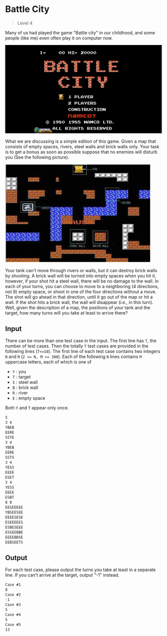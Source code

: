 # Battle City
>
> Level 4

Many of us had played the game "Battle city" in our childhood, and some people (like me) even often play it on computer now.

![1](1.jpg)

What we are discussing is a simple edition of this game. Given a map that consists of empty spaces, rivers, steel walls and brick walls only.
Your task is to get a bonus as soon as possible suppose that no enemies will disturb you (See the following picture).

![2](2.jpg)

Your tank can't move through rivers or walls, but it can destroy brick walls by shooting.
A brick wall will be turned into empty spaces when you hit it, however, if your shot hit a steel wall, there will be no damage to the wall.
In each of your turns, you can choose to move to a neighboring (4 directions, not 8) empty space, or shoot in one of the four directions without a move.
The shot will go ahead in that direction, until it go out of the map or hit a wall.
If the shot hits a brick wall, the wall will disappear (i.e., in this turn).
Well, given the description of a map, the positions of your tank and the target, how many turns will you take at least to arrive there?  

## Input

There can be more than one test case in the input.
The first line has `T`, the number of test cases.
Then the totally `T` test cases are provided in the following lines (`T<=10`).
The first line of each test case contains two integers `N` and `M` (`2 <= N, M <= 300`).
Each of the following `N` lines contains `M` uppercase letters, each of which is one of

- `Y` : you
- `T` : target
- `S` : steel wall 
- `B` : brick wall
- `R` : river 
- `E` : empty space

Both `Y` and `T` appear only once.

```
5
3 4
YBEB
EERE
SSTE
3 4
YBEB
EERE
SSTS
3 4
YESS
EEEE
ESET
3 4
YESS
EEEE
ESBT
8 8
EESEEEEE
YBSEESEE
EEEESESE
ESEEEEES
ESBESEEE
ESSEEBBE
EEEEBBSE
EEBSEETS
```

## Output

For each test case, please output the turns you take at least in a separate line.
If you can't arrive at the target, output "-1" instead.

```
Case #1
8
Case #2
-1
Case #3
5
Case #4
5
Case #5
13
```
